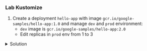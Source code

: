 ### Lab Kustomize 

1. Create a deployment `hello-app` with image `gcr.io/google-samples/hello-app:1.0` and manage `dev` and `prod` environment:
    - `dev` image is `gcr.io/google-samples/hello-app:2.0`
    - Edit replicas in `prod` env from 1 to 3

<details close>
<summary> Solution</summary>
<br>
### Solution

#### 1 - Look `8-kustomize/kustomize` folder

```sh
kustomize build dev | kubectl apply -f -
kustomize build production | kubectl apply -f -
```
#### 2 - Delete resources
```sh
kustomize build dev | kubectl delete -f -
kustomize build production | kubectl delete -f -
```
